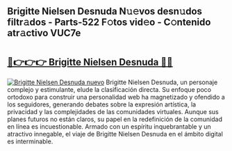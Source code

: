 ## Brigitte Nielsen Desnuda N𝚞𝚎vos desn𝚞dos filtr𝚊dos - Parts-522 F𝚘tos vid𝚎o - C𝚘ntenido atr𝚊ctivo VUC7e

# <h2><a href="http://mb4itgs.tromn.icu/?c=Brigitte+Nielsen+Desnuda">🔗👉👉👉 Brigitte Nielsen Desnuda 🔗🔗</a></h2>

[![Brigitte Nielsen Desnuda nuevo](https://i.imgur.com/pEAQMta.gif)](http://mb4itgs.tromn.icu/?c=Brigitte+Nielsen+Desnuda)
Brigitte Nielsen Desnuda, un personaje complejo y estimulante, elude la clasificación directa. Su enfoque poco ortodoxo para construir una personalidad web ha magnetizado y ofendido a los seguidores, generando debates sobre la expresión artística, la privacidad y las complejidades de las comunidades virtuales. Aunque sus planes futuros no están claros, su papel en la redefinición de la comunidad en línea es incuestionable. Armado con un espíritu inquebrantable y un atractivo innegable, el viaje de Brigitte Nielsen Desnuda en el ámbito digital es interminable.
